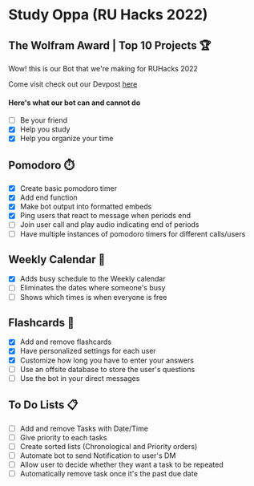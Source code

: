 # Study Oppa (RU Hacks 2022)

## The Wolfram Award | Top 10 Projects :trophy:

<p> Wow! this is our Bot that we're making for RUHacks 2022 </p>
<p> Come visit check out our Devpost <a href="https://devpost.com/software/study-oppa">here</a></p>

#### Here's what our bot can and cannot do

- [ ] Be your friend
- [x] Help you study
- [x] Help you organize your time

## Pomodoro :stopwatch:
- [x] Create basic pomodoro timer
- [x] Add end function
- [x] Make bot output into formatted embeds
- [x] Ping users that react to message when periods end
- [ ] Join user call and play audio indicating end of periods
- [ ] Have multiple instances of pomodoro timers for different calls/users

## Weekly Calendar :date:
- [x] Adds busy schedule to the Weekly calendar
- [ ] Eliminates the dates where someone's busy
- [ ] Shows which times is when everyone is free

## Flashcards :memo:
- [x] Add and remove flashcards
- [x] Have personalized settings for each user
- [x] Customize how long you have to enter your answers
- [ ] Use an offsite database to store the user's questions
- [ ] Use the bot in your direct messages

## To Do Lists :clipboard:
- [ ] Add and remove Tasks with Date/Time
- [ ] Give priority to each tasks
- [ ] Create sorted lists (Chronological and Priority orders)
- [ ] Automate bot to send Notification to user's DM
- [ ] Allow user to decide whether they want a task to be repeated
- [ ] Automatically remove task once it's the past due date
